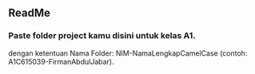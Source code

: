 ## ReadMe

### Paste folder project kamu disini untuk kelas A1.
dengan ketentuan Nama Folder: NIM-NamaLengkapCamelCase (contoh: A1C615039-FirmanAbdulJabar).